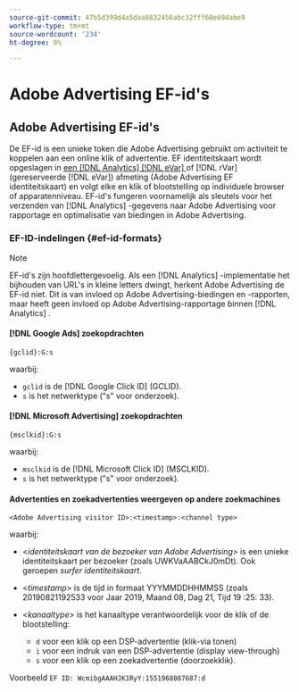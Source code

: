 ```yaml
---
source-git-commit: 47b5d399d4a5daa8832456abc32fff68e694abe9
workflow-type: tm+mt
source-wordcount: '234'
ht-degree: 0%

---
```

# Adobe Advertising EF-id&#39;s

## Adobe Advertising EF-id&#39;s

De EF-id is een unieke token die Adobe Advertising gebruikt om activiteit te koppelen aan een online klik of advertentie. EF identiteitskaart wordt opgeslagen in [ een  [!DNL Analytics] [!DNL eVar] ](https://experienceleague.adobe.com/docs/analytics/components/dimensions/evar.html) of [!DNL rVar] (gereserveerde [!DNL eVar]) afmeting (Adobe Advertising EF identiteitskaart) en volgt elke en klik of blootstelling op individuele browser of apparatenniveau. EF-id&#39;s fungeren voornamelijk als sleutels voor het verzenden van [!DNL Analytics] -gegevens naar Adobe Advertising voor rapportage en optimalisatie van biedingen in Adobe Advertising.

### EF-ID-indelingen {#ef-id-formats}

>[!NOTE]
>
>EF-id&#39;s zijn hoofdlettergevoelig. Als een [!DNL Analytics] -implementatie het bijhouden van URL&#39;s in kleine letters dwingt, herkent Adobe Advertising de EF-id niet. Dit is van invloed op Adobe Advertising-biedingen en -rapporten, maar heeft geen invloed op Adobe Advertising-rapportage binnen [!DNL Analytics] .

#### [!DNL Google Ads] zoekopdrachten

```
{gclid}:G:s
```

waarbij:

* `gclid` is de [!DNL Google Click ID] (GCLID).
* `s` is het netwerktype (&quot;s&quot; voor onderzoek).

#### [!DNL Microsoft Advertising] zoekopdrachten

```
{msclkid}:G:s
```

waarbij:

* `msclkid` is de [!DNL Microsoft Click ID] (MSCLKID).
* `s` is het netwerktype (&quot;s&quot; voor onderzoek).

#### Advertenties en zoekadvertenties weergeven op andere zoekmachines

```
<Adobe Advertising visitor ID>:<timestamp>:<channel type>
```

waarbij:

* &lt;*identiteitskaart van de bezoeker van Adobe Advertising*> is een unieke identiteitskaart per bezoeker (zoals UWKVaAABCkJ0mDt). Ook geroepen *surfer identiteitskaart*.

* &lt;*timestamp*> is de tijd in formaat YYYMMDDHHMMSS (zoals 20190821192533 voor Jaar 2019, Maand 08, Dag 21, Tijd 19 :25: 33).

* &lt;*kanaaltype*> is het kanaaltype verantwoordelijk voor de klik of de blootstelling:

   * `d` voor een klik op een DSP-advertentie (klik-via tonen)
   * `i` voor een indruk van een DSP-advertentie (display view-through)
   * `s` voor een klik op een zoekadvertentie (doorzoekklik).

Voorbeeld `EF ID: WcmibgAAAHJK1RyY:1551968087687:d`
